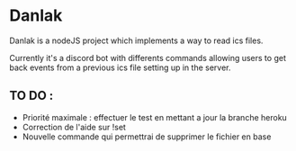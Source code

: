 # Danlak
Danlak is a nodeJS project which implements a way to read ics files.

Currently it's a discord bot with differents commands allowing users to get back events from a previous ics file setting up in the server.

## TO DO :
- Priorité maximale : effectuer le test en mettant a jour la branche heroku
- Correction de l'aide sur !set
- Nouvelle commande qui permettrai de supprimer le fichier en base 
